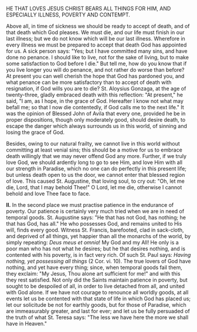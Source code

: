 
HE THAT LOVES JESUS CHRIST BEARS ALL THINGS FOR HIM, AND ESPECIALLY ILLNESS, POVERTY AND CONTEMPT.

Above all, in time of sickness we should be ready to accept of death, and of that death which God pleases. We must die, and our life must finish in our last illness; but we do not know which will be our last illness. Wherefore in every illness we must be prepared to accept that death God has appointed for us. A sick person says: \"Yes; but I have committed many sins, and have done no penance. I should like to live, not for the sake of living, but to make some satisfaction to God before I die.\" But tell me, how do you know that if you live longer you will do penance, and not rather do worse than before? At present you can well cherish the hope that God has pardoned you, and what penance can be more satisfactory than to accept of death with resignation, if God wills you are to die? St. Aloysius Gonzaga, at the age of twenty-three, gladly embraced death with this reflection: \"At present,\" he said, \"I am, as I hope, in the grace of God. Hereafter I know not what may befall me; so that I now die contentedly, if God calls me to the next life.\" It was the opinion of Blessed John of Avila that every one, provided he be in proper dispositions, though only moderately good, should desire death, to escape the danger which always surrounds us in this world, of sinning and losing the grace of God.

Besides, owing to our natural frailty, we cannot live in this world without committing at least venial sins; this should be a motive for us to embrace death willingly that we may never offend God any more. Further, if we truly love God, we should ardently long to go to see Him, and love Him with all our strength in Paradise, which no one can do perfectly in this present life; but unless death open to us the door, we cannot enter that blessed region of love. This caused St. Augustine, that loving soul, to cry out: \"Oh, let me die, Lord, that I may behold Thee!\" O Lord, let me die, otherwise I cannot behold and love Thee face to face.

**II\.** In the second place we must practise patience in the endurance of poverty. Our patience is certainly very much tried when we are in need of temporal goods. St. Augustine says: \"He that has not God, has nothing; he that has God, has all.\" He who possesses God, and remains united to His will, finds every good. Witness St. Francis, barefooted, clad in sack-cloth, and deprived of all things, yet happier than all the monarchs of the world, by simply repeating: *Deus meus et omnia*! My God and my All! He only is a poor man who has not what he desires; but he that desires nothing, and is contented with his poverty, is in fact very rich. Of such St. Paul says: *Having nothing, yet possessing all things* (2 Cor. vi. 10). The true lovers of God have nothing, and yet have every thing; since, when temporal goods fail them, they exclaim: \"My Jesus, Thou alone art sufficient for me!\" and with this they rest satisfied. Not only did the Saints maintain patience in poverty, but sought to be despoiled of all, in order to live detached from all, and united with God alone. If we have not courage to renounce all worldly goods, at all events let us be contented with that state of life in which God has placed us; let our solicitude be not for earthly goods, but for those of Paradise, which are immeasurably greater, and last for ever; and let us be fully persuaded of the truth of what St. Teresa says: \"The less we have here the more we shall have in Heaven.\"

